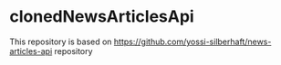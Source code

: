 # clonedNewsArticlesApi
This repository is based on https://github.com/yossi-silberhaft/news-articles-api repository
